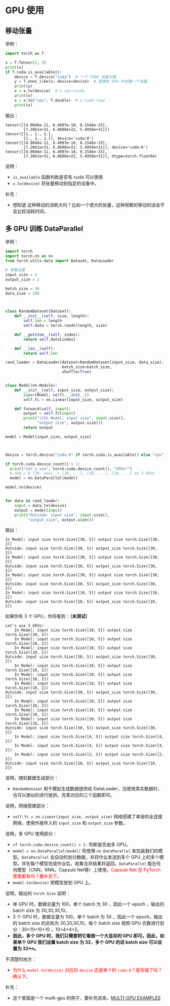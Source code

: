 # GPU 使用



## 移动张量

举例：

```py
import torch as T

x = T.Tensor(2, 3)
print(x)
if T.cuda.is_available():
    device = T.device("cuda")  # 一个 CUDA 设备对象
    y = T.ones_like(x, device=device)  # 直接在 GPU 中创建一个张量
    print(y)
    x = x.to(device)  # x cpu->cuda
    print(x)
    x = x.to("cpu", T.double)  # x cuda->cpu
    print(x)
```

输出：

```
tensor([[4.0046e-11, 6.4097e-10, 8.1546e-33],
        [7.2661e+31, 6.8608e+22, 5.4959e+31]])
tensor([[1., 1., 1.],
        [1., 1., 1.]], device='cuda:0')
tensor([[4.0046e-11, 6.4097e-10, 8.1546e-33],
        [7.2661e+31, 6.8608e+22, 5.4959e+31]], device='cuda:0')
tensor([[4.0046e-11, 6.4097e-10, 8.1546e-33],
        [7.2661e+31, 6.8608e+22, 5.4959e+31]], dtype=torch.float64)
```

说明：

- `is_available` 函数判断是否有 cuda 可以使用
- `x.to(device)` 将张量移动到指定的设备中。

补充：

- 想知道 这种移动的消耗大吗？比如一个很大的张量，这种频繁的移动的话会不会比较消耗时间。





## 多 GPU 训练 DataParallel

举例：

```py
import torch
import torch.nn as nn
from torch.utils.data import Dataset, DataLoader

# 参数设置
input_size = 5
output_size = 2

batch_size = 30
data_size = 100



class RandomDataset(Dataset):
    def __init__(self, size, length):
        self.len = length
        self.data = torch.randn(length, size)

    def __getitem__(self, index):
        return self.data[index]

    def __len__(self):
        return self.len

rand_loader = DataLoader(dataset=RandomDataset(input_size, data_size),
                         batch_size=batch_size,
                         shuffle=True)


class Model(nn.Module):
    def __init__(self, input_size, output_size):
        super(Model, self).__init__()
        self.fc = nn.Linear(input_size, output_size)

    def forward(self, input):
        output = self.fc(input)
        print("\tIn Model: input size", input.size(),
              "output size", output.size())
        return output

model = Model(input_size, output_size)



device = torch.device("cuda:0" if torch.cuda.is_available() else "cpu")

if torch.cuda.device_count() > 1:
  print("Let's use", torch.cuda.device_count(), "GPUs!")
  # dim = 0 [30, xxx] -> [10, ...], [10, ...], [10, ...] on 3 GPUs
  model = nn.DataParallel(model)

model.to(device)


for data in rand_loader:
    input = data.to(device)
    output = model(input)
    print("Outside: input size", input.size(),
          "output_size", output.size())
```

输出：

```
In Model: input size torch.Size([30, 5]) output size torch.Size([30, 2])
Outside: input size torch.Size([30, 5]) output_size torch.Size([30, 2])
In Model: input size torch.Size([30, 5]) output size torch.Size([30, 2])
Outside: input size torch.Size([30, 5]) output_size torch.Size([30, 2])
In Model: input size torch.Size([30, 5]) output size torch.Size([30, 2])
Outside: input size torch.Size([30, 5]) output_size torch.Size([30, 2])
In Model: input size torch.Size([10, 5]) output size torch.Size([10, 2])
Outside: input size torch.Size([10, 5]) output_size torch.Size([10, 2])
```

如果你有 3 个 GPU，你将看到：**（未测试）**


```
Let's use 3 GPUs!
    In Model: input size torch.Size([10, 5]) output size torch.Size([10, 2])
    In Model: input size torch.Size([10, 5]) output size torch.Size([10, 2])
    In Model: input size torch.Size([10, 5]) output size torch.Size([10, 2])
Outside: input size torch.Size([30, 5]) output_size torch.Size([30, 2])
    In Model: input size torch.Size([10, 5]) output size torch.Size([10, 2])
    In Model: input size torch.Size([10, 5]) output size torch.Size([10, 2])
    In Model: input size torch.Size([10, 5]) output size torch.Size([10, 2])
Outside: input size torch.Size([30, 5]) output_size torch.Size([30, 2])
    In Model: input size torch.Size([10, 5]) output size torch.Size([10, 2])
    In Model: input size torch.Size([10, 5]) output size torch.Size([10, 2])
    In Model: input size torch.Size([10, 5]) output size torch.Size([10, 2])
Outside: input size torch.Size([30, 5]) output_size torch.Size([30, 2])
    In Model: input size torch.Size([4, 5]) output size torch.Size([4, 2])
    In Model: input size torch.Size([4, 5]) output size torch.Size([4, 2])
    In Model: input size torch.Size([2, 5]) output size torch.Size([2, 2])
Outside: input size torch.Size([10, 5]) output_size torch.Size([10, 2])
```

说明，随机数据生成部分：

- `RandomDataset` 用于模拟生成数据提供给 DataLoader，当使用真实数据时，也可以类似的进行提供。完善对应的三个函数即可。

说明，网络搭建部分：

- `self.fc = nn.Linear(input_size, output_size)` 网络搭建了单层的全连接网络，使用外接传入的 `input_size` 和 `output_size` 参数。


说明，多 GPU 使用部分：

- `if torch.cuda.device_count() > 1:` 判断是否由多 GPU。
- `model = nn.DataParallel(model)` 将使用 `nn.DataParallel` 来包装我们的模型。`DataParallel` 会自动的划分数据，并将作业发送到多个 GPU 上的多个模型。并在每个模型完成作业后，收集合并结果并返回。`DataParallel` 能在任何模型（CNN，RNN，Capsule Net等）上使用。<span style="color:red;">Capsule Net 在 PyTorch 里面都有吗？要补充下。</span>
- `model.to(device)` 把模型放到 GPU 上。

说明，输出的 `torch.Size` 说明：

- 单 GPU 时，数据总量为 100，单个 batch 为 30 ，因此一个 epoch ，输出的 batch size 为 30,30,30,10。
- 3 个 GPU 时，数据总量为 100，单个 batch 为 30 ，因此一个 epoch，输出的 batch size 的总和为 30,30,30,10，每个 batch size 按照 GPU 合数进行划分：30=10+10+10 ，10=4+4+2。
- **因此，多个 GPU 时，我们只需要把它看做一个大显存的 GPU 即可。因此，如果单个 GPU 我们设置 batch size 为 32，多个 GPU 的话 batch size 可以设置为 32*n。**


不清楚的地方：

- <span style="color:red;">为什么 `model.to(device)` 对应的 `device` 还是单个的 `cuda:0`？是写错了吗？确认下。</span>




补充：

- 这个里面是一个 multi-gpu 的例子，要补充进来。[MULTI-GPU EXAMPLES](https://pytorch.org/tutorials/beginner/former_torchies/parallelism_tutorial.html)
